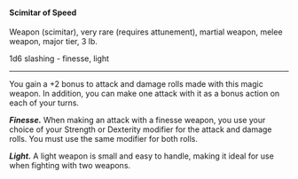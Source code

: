 #### Scimitar of Speed

Weapon (scimitar), very rare (requires attunement), martial weapon, melee weapon, major tier, 3 lb.

1d6 slashing  - finesse, light

---

You gain a +2 bonus to attack and damage rolls made with this magic weapon. In addition, you can make one attack with it as a bonus action on each of your turns.

***Finesse.*** When making an attack with a finesse weapon, you use your choice of your Strength or Dexterity modifier for the attack and damage rolls. You must use the same modifier for both rolls.

***Light.*** A light weapon is small and easy to handle, making it ideal for use when fighting with two weapons.